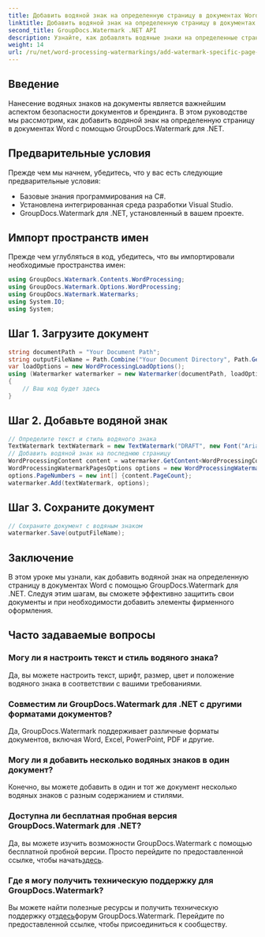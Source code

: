 ```yaml
---
title: Добавить водяной знак на определенную страницу в документах Word
linktitle: Добавить водяной знак на определенную страницу в документах Word
second_title: GroupDocs.Watermark .NET API
description: Узнайте, как добавлять водяные знаки на определенные страницы в документах Word с помощью GroupDocs для .NET. Защитите свой контент без особых усилий.
weight: 14
url: /ru/net/word-processing-watermarkings/add-watermark-specific-page-word-docs/
---
```

## Введение
Нанесение водяных знаков на документы является важнейшим аспектом безопасности документов и брендинга. В этом руководстве мы рассмотрим, как добавить водяной знак на определенную страницу в документах Word с помощью GroupDocs.Watermark для .NET.
## Предварительные условия
Прежде чем мы начнем, убедитесь, что у вас есть следующие предварительные условия:
- Базовые знания программирования на C#.
- Установлена интегрированная среда разработки Visual Studio.
- GroupDocs.Watermark для .NET, установленный в вашем проекте.

## Импорт пространств имен
Прежде чем углубляться в код, убедитесь, что вы импортировали необходимые пространства имен:
```csharp
using GroupDocs.Watermark.Contents.WordProcessing;
using GroupDocs.Watermark.Options.WordProcessing;
using GroupDocs.Watermark.Watermarks;
using System.IO;
using System;
```
## Шаг 1. Загрузите документ
```csharp
string documentPath = "Your Document Path";
string outputFileName = Path.Combine("Your Document Directory", Path.GetFileName(documentPath));
var loadOptions = new WordProcessingLoadOptions();
using (Watermarker watermarker = new Watermarker(documentPath, loadOptions))
{
    // Ваш код будет здесь
}
```
## Шаг 2. Добавьте водяной знак
```csharp
// Определите текст и стиль водяного знака
TextWatermark textWatermark = new TextWatermark("DRAFT", new Font("Arial", 42));
// Добавить водяной знак на последнюю страницу
WordProcessingContent content = watermarker.GetContent<WordProcessingContent>();
WordProcessingWatermarkPagesOptions options = new WordProcessingWatermarkPagesOptions();
options.PageNumbers = new int[] {content.PageCount};
watermarker.Add(textWatermark, options);
```
## Шаг 3. Сохраните документ
```csharp
// Сохраните документ с водяным знаком
watermarker.Save(outputFileName);
```

## Заключение
В этом уроке мы узнали, как добавить водяной знак на определенную страницу в документах Word с помощью GroupDocs.Watermark для .NET. Следуя этим шагам, вы сможете эффективно защитить свои документы и при необходимости добавить элементы фирменного оформления.
## Часто задаваемые вопросы
### Могу ли я настроить текст и стиль водяного знака?
Да, вы можете настроить текст, шрифт, размер, цвет и положение водяного знака в соответствии с вашими требованиями.
### Совместим ли GroupDocs.Watermark для .NET с другими форматами документов?
Да, GroupDocs.Watermark поддерживает различные форматы документов, включая Word, Excel, PowerPoint, PDF и другие.
### Могу ли я добавить несколько водяных знаков в один документ?
Конечно, вы можете добавить в один и тот же документ несколько водяных знаков с разным содержанием и стилями.
### Доступна ли бесплатная пробная версия GroupDocs.Watermark для .NET?
 Да, вы можете изучить возможности GroupDocs.Watermark с помощью бесплатной пробной версии. Просто перейдите по предоставленной ссылке, чтобы начать[здесь](https://releases.groupdocs.com/).
### Где я могу получить техническую поддержку для GroupDocs.Watermark?
 Вы можете найти полезные ресурсы и получить техническую поддержку от[здесь](https://forum.groupdocs.com/c/watermark/19)форум GroupDocs.Watermark. Перейдите по предоставленной ссылке, чтобы присоединиться к сообществу.
